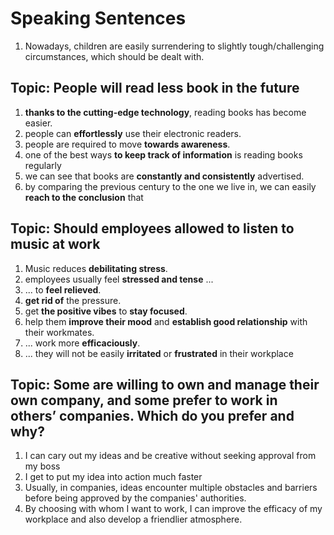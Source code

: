 # Speaking Sentences

1. Nowadays, children are easily surrendering to slightly tough/challenging circumstances, which should be dealt with.


## Topic: People will read less book in the future
1. **thanks to the cutting-edge technology**, reading books has become easier.
2. people can **effortlessly** use their electronic readers.
3. people are required to move **towards awareness**.
4. one of the best ways **to keep track of information** is reading books regularly
5. we can see that books are **constantly and consistently** advertised.
6. by comparing the previous century to the one we live in, we can easily **reach to the conclusion** that

## Topic: Should employees allowed to listen to music at work
1. Music reduces **debilitating stress**.
2. employees usually feel **stressed and tense** ...
3. ... to **feel relieved**.
4. **get rid of** the pressure.
5. get **the positive vibes** to **stay focused**. 
6. help them **improve their mood** and **establish good relationship** with their workmates.
7. ... work more **efficaciously**.
8. ... they will not be easily **irritated** or **frustrated** in their workplace

## Topic: Some are willing to own and manage their own company, and some prefer to work in others’ companies. Which do you prefer and why?
1. I can cary out my ideas and be creative without seeking approval from my boss
2. I get to put my idea into action much faster
3. Usually, in companies, ideas encounter multiple obstacles and barriers before being approved by the companies' authorities.
4. By choosing with whom I want to work, I can improve the efficacy of my workplace and also develop a friendlier atmosphere.



